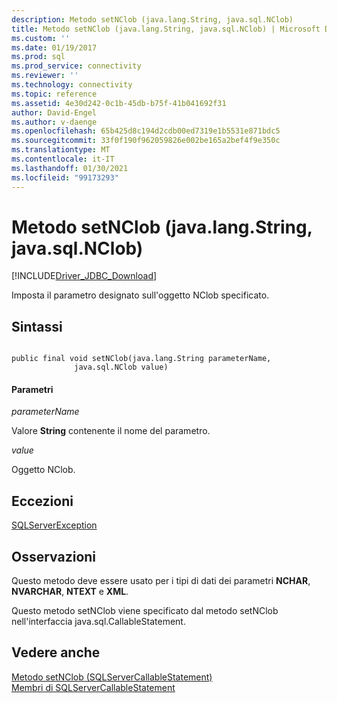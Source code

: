 ```yaml
---
description: Metodo setNClob (java.lang.String, java.sql.NClob)
title: Metodo setNClob (java.lang.String, java.sql.NClob) | Microsoft Docs
ms.custom: ''
ms.date: 01/19/2017
ms.prod: sql
ms.prod_service: connectivity
ms.reviewer: ''
ms.technology: connectivity
ms.topic: reference
ms.assetid: 4e30d242-0c1b-45db-b75f-41b041692f31
author: David-Engel
ms.author: v-daenge
ms.openlocfilehash: 65b425d8c194d2cdb00ed7319e1b5531e871bdc5
ms.sourcegitcommit: 33f0f190f962059826e002be165a2bef4f9e350c
ms.translationtype: MT
ms.contentlocale: it-IT
ms.lasthandoff: 01/30/2021
ms.locfileid: "99173293"
---
```

# <a name="setnclob-method-javalangstring-javasqlnclob"></a>Metodo setNClob (java.lang.String, java.sql.NClob)
[!INCLUDE[Driver_JDBC_Download](../../../includes/driver_jdbc_download.md)]

  Imposta il parametro designato sull'oggetto NClob specificato.  
  
## <a name="syntax"></a>Sintassi  
  
```  
  
public final void setNClob(java.lang.String parameterName,  
              java.sql.NClob value)  
```  
  
#### <a name="parameters"></a>Parametri  
 *parameterName*  
  
 Valore **String** contenente il nome del parametro.  
  
 *value*  
  
 Oggetto NClob.  
  
## <a name="exceptions"></a>Eccezioni  
 [SQLServerException](../../../connect/jdbc/reference/sqlserverexception-class.md)  
  
## <a name="remarks"></a>Osservazioni  
 Questo metodo deve essere usato per i tipi di dati dei parametri **NCHAR**, **NVARCHAR**, **NTEXT** e **XML**.  
  
 Questo metodo setNClob viene specificato dal metodo setNClob nell'interfaccia java.sql.CallableStatement.  
  
## <a name="see-also"></a>Vedere anche  
 [Metodo setNClob &#40;SQLServerCallableStatement&#41;](../../../connect/jdbc/reference/setnclob-method-sqlservercallablestatement.md)   
 [Membri di SQLServerCallableStatement](../../../connect/jdbc/reference/sqlservercallablestatement-members.md)  
  
  
